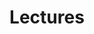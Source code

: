 ---
layout: default
title: Lectures
parent: "MATH 658: Geometric Mechanics"
mathjax: true
tags: 
  - latex
  - math
has_children: true
nav_order: 0
---
